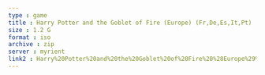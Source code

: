 ```yaml
---
type : game
title : Harry Potter and the Goblet of Fire (Europe) (Fr,De,Es,It,Pt)
size : 1.2 G
format : iso
archive : zip
server : myrient
link2 : Harry%20Potter%20and%20the%20Goblet%20of%20Fire%20%28Europe%29%20%28Fr%2CDe%2CEs%2CIt%2CPt%29
---
```

